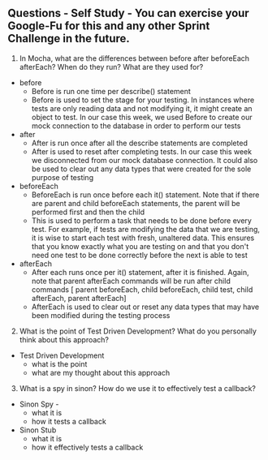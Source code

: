 ## Questions - Self Study - You can exercise your Google-Fu for this and any other Sprint Challenge in the future.
1. In Mocha, what are the differences between before after beforeEach afterEach? When do they run? What are they used for?

+ before
    + Before is run one time per describe() statement
    + Before is used to set the stage for your testing. In instances where tests are only reading data and not modifying it, it might create an object to test. In our case this week, we used Before to create our mock connection to the database in order to perform our tests
+ after
    + After is run once after all the describe statements are completed
    + After is used to reset after completing tests. In our case this week we disconnected from our mock database connection. It could also be used to clear out any data types that were created for the sole purpose of testing 
+ beforeEach
    + BeforeEach is run once before each it() statement. Note that if there are parent and child beforeEach statements, the parent will be performed first and then the child
    + This is used to perform a task that needs to be done before every test. For example, if tests are modifying the data that we are testing, it is wise to start each test with fresh, unaltered data. This ensures that you know exactly what you are testing on and that you don't need one test to be done correctly before the next is able to test
+ afterEach
    + After each runs once per it() statement, after it is finished. Again, note that parent afterEach commands will be run after child commands [ parent beforeEach, child beforeEach, child test, child afterEach, parent afterEach]
    + AfterEach is used to clear out or reset any data types that may have been modified during the testing process

2. What is the point of Test Driven Development? What do you personally think about this approach?

+ Test Driven Development
    + what is the point
    + what are my thought about this approach


3. What is a spy in sinon? How do we use it to effectively test a callback?

+ Sinon Spy - 
    + what it is
    + how it tests a callback
+ Sinon Stub
    + what it is
    + how it effectively tests a callback
